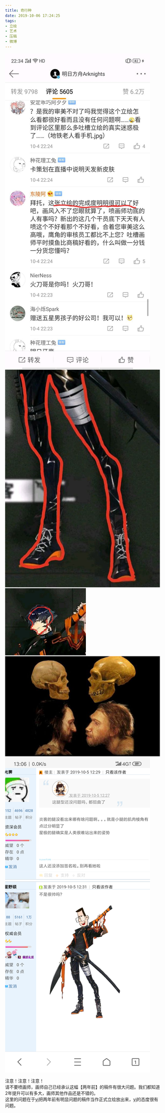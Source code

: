 ```yaml
---
title: 奇行种
date: 2019-10-06 17:24:25
tags:
- 立绘
- 艺术
- 压稿
- 微博
---
```

![](2019-10-06-17-24/01.jpg)
![](2019-10-06-17-24/02.jpg)
![](2019-10-06-17-24/03.jpg)
![](2019-10-06-17-24/04.jpg)
![](2019-10-06-17-24/05.jpg)

注意！注意！注意！  
请不要喷画师，画师自己已经承认这幅【两年前】的稿件有很大问题。我们都知道2年提升可以有多大，画师其他作品还是不错的。  
这里的问题在于yj把两年前有明显问题的稿件当作正式立绘放出来，yj的态度很有问题。
